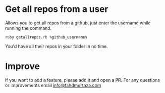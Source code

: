 # Get all repos from a user

Allows you to get all repos from a github, just enter the username while running the command.

```ruby getallrepos.rb %github_username%```

You'd have all their repos in your folder in no time. 

# Improve 

If you want to add a feature, please add it and open a PR. For any questions or improvements email info@fahdmurtaza.com 